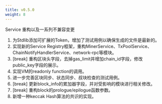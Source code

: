 ```yaml
---
title: v0.5.0
weight: 8
---
```


Service 重构以及一系列不兼容变更

<!--more-->

1. 为Stdlib添加可扩展的Token，增加了测试用例以确保生成的文件是最新的。
2. 实现新的Service Registry框架，重构MinerService、TxPoolService、ChainNotifyHandlerService、network-rpc等模块。
3. [break] 重构区块头字段，去掉gas_limit并增加chain_id字段，修改public_key字段的展示。
4. 实现VM的readonly function的调用。
5. 进一步完善区块同步、状态同步、叔块检查的测试用例。
6. [break] 更新block_info的累加器字段，并对受影响的模块进行相关修改。
7. [break] 重构block的prologue/epilogue函数参数。
8. 新增一种keccak Hash算法的共识的实现。
